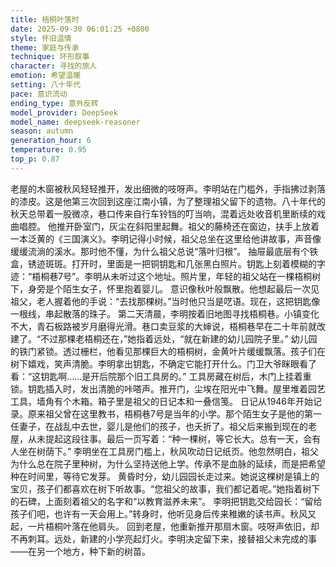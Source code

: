 ```yaml
---
title: 梧桐叶落时
date: 2025-09-30 06:01:25 +0800
style: 怀旧温情
theme: 家庭与传承
technique: 环形叙事
character: 寻找的旅人
emotion: 希望温暖
setting: 八十年代
pace: 意识流动
ending_type: 意外反转
model_provider: DeepSeek
model_name: deepseek-reasoner
season: autumn
generation_hour: 6
temperature: 0.95
top_p: 0.87
---
```


老屋的木窗被秋风轻轻推开，发出细微的吱呀声。李明站在门槛外，手指拂过剥落的漆皮。这是他第三次回到这座江南小镇，为了整理祖父留下的遗物。八十年代的秋天总带着一股微凉，巷口传来自行车铃铛的叮当响，混着远处收音机里断续的戏曲唱腔。
他推开卧室门，灰尘在斜阳里起舞。祖父的藤椅还在窗边，扶手上放着一本泛黄的《三国演义》。李明记得小时候，祖父总坐在这里给他讲故事，声音像缓缓流淌的溪水。那时他不懂，为什么祖父总说“落叶归根”。
抽屉最底层有个铁盒，锈迹斑斑。打开时，里面是一把铜钥匙和几张黑白照片。钥匙上刻着模糊的字迹：“梧桐巷7号”。李明从未听过这个地址。照片里，年轻的祖父站在一棵梧桐树下，身旁是个陌生女子，怀里抱着婴儿。
意识像秋叶般飘散。他想起最后一次见祖父，老人握着他的手说：“去找那棵树。”当时他只当是呓语。现在，这把钥匙像一根线，串起散落的珠子。
第二天清晨，李明按着旧地图寻找梧桐巷。小镇变化不大，青石板路被岁月磨得光滑。巷口卖豆浆的大婶说，梧桐巷早在二十年前就改建了。“不过那棵老梧桐还在，”她指着远处，“就在新建的幼儿园院子里。”
幼儿园的铁门紧锁。透过栅栏，他看见那棵巨大的梧桐树，金黄叶片缓缓飘落。孩子们在树下嬉戏，笑声清脆。李明拿出钥匙，不确定它能打开什么。门卫大爷眯眼看了看：“这钥匙啊……是开后院那个旧工具房的。”
工具房藏在树后，木门上挂着重锁。钥匙插入时，发出清脆的咔嗒声。推开门，尘埃在阳光中飞舞。屋里堆着园艺工具，墙角有个木箱。箱子里是祖父的日记本和一叠信笺。
日记从1946年开始记录。原来祖父曾在这里教书，梧桐巷7号是当年的小学。那个陌生女子是他的第一任妻子，在战乱中去世，婴儿是他们的孩子，也夭折了。祖父后来搬到现在的老屋，从未提起这段往事。最后一页写着：“种一棵树，等它长大。总有一天，会有人坐在树荫下。”
李明坐在工具房门槛上，秋风吹动日记纸页。他忽然明白，祖父为什么总在院子里种树，为什么坚持送他上学。传承不是血脉的延续，而是把希望种在时间里，等待它发芽。
黄昏时分，幼儿园园长走过来。她说这棵树是镇上的宝贝，孩子们都喜欢在树下听故事。“您祖父的故事，我们都记着呢。”她指着树下的石碑，上面刻着祖父的名字和“以教育滋养未来”。
李明把钥匙交给园长：“留给孩子们吧，也许有一天会用上。”转身时，他听见身后传来稚嫩的读书声。秋风又起，一片梧桐叶落在他肩头。
回到老屋，他重新推开那扇木窗。吱呀声依旧，却不再刺耳。远处，新建的小学亮起灯火。李明决定留下来，接替祖父未完成的事——在另一个地方，种下新的树苗。
